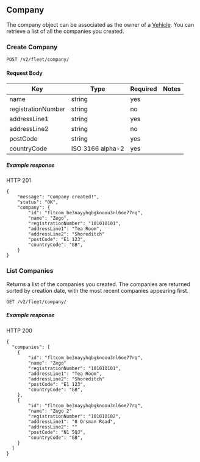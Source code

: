 ## Company

The company object can be associated as the owner of a [Vehicle](./vehicle_endpoint.md). You can retrieve a list of all the companies you created.

### Create Company

`POST /v2/fleet/company/`
#### Request Body

| Key | Type | Required | Notes |
| --- | --- | --- | --- |
| name | string | yes |  |
| registrationNumber | string | no |  |
| addressLine1 | string | yes |  |
| addressLine2 | string | no |  |
| postCode | string | yes |  |
| countryCode | ISO 3166 alpha-2 | yes |  |

##### Example response

HTTP 201

```
{
    "message": "Company created!",
    "status": "OK",
    "company": {
        "id": "fltcom_be3nayyhqbgknoou3nl6oe77rq",
        "name": "Zego",
        "registrationNumber": "101010101",
        "addressLine1": "Tea Room",
        "addressLine2": "Shoreditch"
        "postCode": "E1 123",
        "countryCode": "GB",
    }
}
```

### List Companies

Returns a list of the companies you created. The companies are returned sorted by creation date, with the most recent companies appearing first.

`GET /v2/fleet/company/`

##### Example response

HTTP 200

```
{
  "companies": [
    {
        "id": "fltcom_be3nayyhqbgknoou3nl6oe77rq",
        "name": "Zego"
        "registrationNumber": "101010101",
        "addressLine1": "Tea Room",
        "addressLine2": "Shoreditch"
        "postCode": "E1 123",
        "countryCode": "GB",
    },
    {
        "id": "fltcom_be3nayyhqbgknoou3nl6oe77rq",
        "name": "Zego 2"
        "registrationNumber": "101010102",
        "addressLine1": "8 Orsman Road",
        "addressLine2": ""
        "postCode": "N1 5QJ",
        "countryCode": "GB",
    }
  ]
}
```

